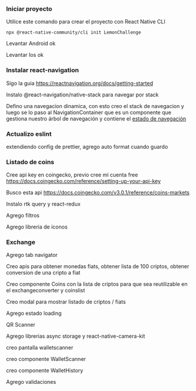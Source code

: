 ### Iniciar proyecto

Utilice este comando para crear el proyecto con React Native CLI

`npx @react-native-community/cli init LemonChallenge`

Levantar Android ok

Levantar Ios ok

### Instalar react-navigation

Sigo la guia https://reactnavigation.org/docs/getting-started

Instalo @react-navigation/native-stack para navegar por stack

Defino una navegacion dinamica, con esto creo el stack de navegacion y luego se lo paso al NavigationContainer que es un componente que gestiona nuestro árbol de navegación y contiene el [estado de navegación](https://reactnavigation.org/docs/navigation-state)

### Actualizo eslint

extendiendo config de prettier, agrego auto format cuando guardo

### Listado de coins

Cree api key en coingecko, previo cree mi cuenta free https://docs.coingecko.com/reference/setting-up-your-api-key

Busco esta api https://docs.coingecko.com/v3.0.1/reference/coins-markets

Instalo rtk query y react-redux

Agrego filtros

Agrego libreria de iconos

### Exchange

Agrego tab navigator

Creo apis para obtener monedas fiats, obtener lista de 100 criptos, obtener conversion de una cripto a fiat

Creo componente Coins con la lista de criptos para que sea reutilizable en el exchangeconverter y coinslist

Creo modal para mostrar listado de criptos / fiats

Agrego estado loading

QR Scanner

Agrego librerias async storage y react-native-camera-kit

creo pantalla walletscanner

creo componente WalletScanner

creo componente WalletHistory

Agrego validaciones
